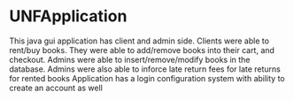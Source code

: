 # UNFApplication

This java gui application has client and admin side. Clients were able to rent/buy books.
They were able to add/remove books into their cart, and checkout.
Admins were able to insert/remove/modify books in the database.
Admins were also able to inforce late return fees for late returns for rented books
Application has a login configuration system with ability to create an account as well
